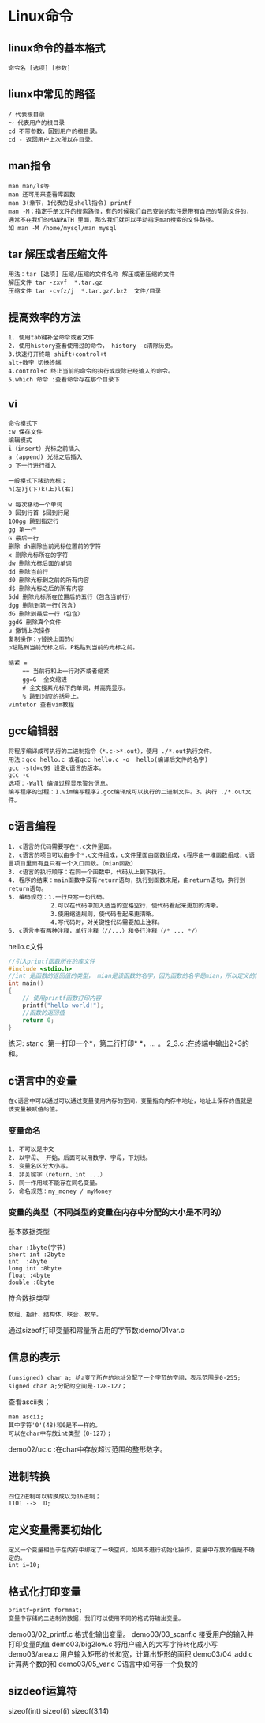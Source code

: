 # Linux命令

## linux命令的基本格式

```text
命令名 [选项] [参数]
```

## liunx中常见的路径

```text
/ 代表根目录
～ 代表用户的根目录
cd 不带参数，回到用户的根目录。
cd - 返回用户上次所以在目录。
```

## man指令

```text
man man/ls等
man 还可用来查看库函数
man 3(章节，1代表的是shell指令) printf
man -M：指定手册文件的搜索路径，有的时候我们自己安装的软件是带有自己的帮助文件的，通常不在我们的MANPATH 里面，那么我们就可以手动指定man搜索的文件路径。
如 man -M /home/mysql/man mysql
```

## tar 解压或者压缩文件

```text
用法：tar [选项] 压缩/压缩的文件名称 解压或者压缩的文件
解压文件 tar -zxvf  *.tar.gz
压缩文件 tar -cvfz/j  *.tar.gz/.bz2  文件/目录
```

## 提高效率的方法

```text
1. 使用tab键补全命令或者文件
2. 使用history查看使用过的命令， history -c清除历史。
3.快速打开终端 shift+control+t
alt+数字 切换终端
4.control+c 终止当前的命令的执行或废除已经输入的命令。
5.which 命令 :查看命令存在那个目录下
```

## vi

```text
命令模式下
:w 保存文件
编辑模式
i（insert）光标之前插入
a (append) 光标之后插入
o 下一行进行插入

一般模式下移动光标；
h(左)j(下)k(上)l(右)

w 每次移动一个单词
0 回到行首 $回到行尾
100gg 跳到指定行
gg 第一行
G 最后一行
删除 dh删除当前光标位置前的字符
x 删除光标所在的字符
dw 删除光标后面的单词
dd 删除当前行
d0 删除光标到之前的所有内容
d$ 删除光标之后的所有内容
5dd 删除光标所在位置后的五行（包含当前行）
dgg 删除到第一行(包含)
dG 删除到最后一行（包含）
ggdG 删除真个文件
u 撤销上次操作
复制操作：y替换上面的d
p粘贴到当前光标之后，P粘贴到当前的光标之前。

缩紧 =
    == 当前行和上一行对齐或者缩紧
    gg=G  全文缩进
    # 全文搜素光标下的单词，并高亮显示。
    % 跳到对应的括号上。
vimtutor 查看vim教程
```

## gcc编辑器

```text
将程序编译成可执行的二进制指令（*.c->*.out），使用 ./*.out执行文件。
用法：gcc hello.c 或者gcc hello.c -o  hello(编译后文件的名字)
gcc -std=c99 设定c语言的版本。
gcc -c
选项：-Wall 编译过程显示警告信息。
编写程序的过程：1.vim编写程序2.gcc编译成可以执行的二进制文件。3。执行 ./*.out文件。
```

## c语言编程

```text
1. c语言的代码需要写在*.c文件里面。
2. c语言的项目可以由多个*.c文件组成，c文件里面由函数组成，c程序由一堆函数组成，c语言项目里面有且只有一个入口函数。（mian函数）
3. c语言的执行顺序：在同一个函数中，代码从上到下执行。
4. 程序的结束：main函数中没有return语句，执行到函数末尾，由return语句，执行到return语句。
5. 编码规范：1.一行只写一句代码。
            2.可以在代码中加入适当的空格空行，使代码看起来更加的清晰。
            3.使用缩进规则，使代码看起来更清晰。
            4.写代码时，对关键性代码需要加上注释。
6. c语言中有两种注释，单行注释（//...）和多行注释（/* ... */）
```

hello.c文件

```c
//引入printf函数所在的库文件
#include <stdio.h>
//int 是函数的返回值的类型， mian是该函数的名字，因为函数的名字是mian，所以定义的同时是一个入口函数。
int main()
{
    // 使用printf函数打印内容
    printf("hello world!");
    //函数的返回值
    return 0;
}
```

练习:
star.c :第一打印一个*，第二行打印* *，... 。
2_3.c :在终端中输出2+3的和。

## c语言中的变量

```text
在c语言中可以通过可以通过变量使用内存的空间，变量指向内存中地址，地址上保存的值就是该变量被赋值的值。
```

### 变量命名

```text
1. 不可以是中文
2. 以字母、_开始，后面可以用数字、字母，下划线。
3. 变量名区分大小写。
4. 非关键字（return、int ...）
5. 同一作用域不能存在同名变量。
6. 命名规范：my_money / myMoney
```

### 变量的类型（不同类型的变量在内存中分配的大小是不同的）

基本数据类型

```text
char :1byte(字节)
short int :2byte
int  :4byte
long int :8byte
float :4byte
double :8byte
```

符合数据类型

```text
数组、指针、结构体、联合、枚举。
```

通过sizeof打印变量和常量所占用的字节数:demo/01var.c

## 信息的表示

```text
(unsigned) char a; 给a变了所在的地址分配了一个字节的空间，表示范围是0-255;
signed char a;分配的空间是-128-127；
```
查看ascii表；

```text
man ascii;
其中字符'0'(48)和0是不一样的。
可以在char中存放int类型（0-127）；
```

demo02/uc.c  :在char中存放超过范围的整形数字。

## 进制转换

```text
四位2进制可以转换成以为16进制；
1101 -->  D;
```

## 定义变量需要初始化

```text
定义一个变量相当于在内存中绑定了一块空间，如果不进行初始化操作，变量中存放的值是不确定的。
int i=10;
```
##  格式化打印变量

```text
printf=print formmat;
变量中存储的二进制的数据，我们可以使用不同的格式符输出变量。
```

demo03/02_printf.c  格式化输出变量。
demo03/03_scanf.c   接受用户的输入并打印变量的值
demo03/big2low.c    将用户输入的大写字符转化成小写
demo03/area.c       用户输入矩形的长和宽，计算出矩形的面积
demo03/04_add.c     计算两个数的和
demo03/05_var.c     C语言中如何存一个负数的

## sizdeof运算符
sizeof(int)
sizeof(i)
sizeof(3.14)

